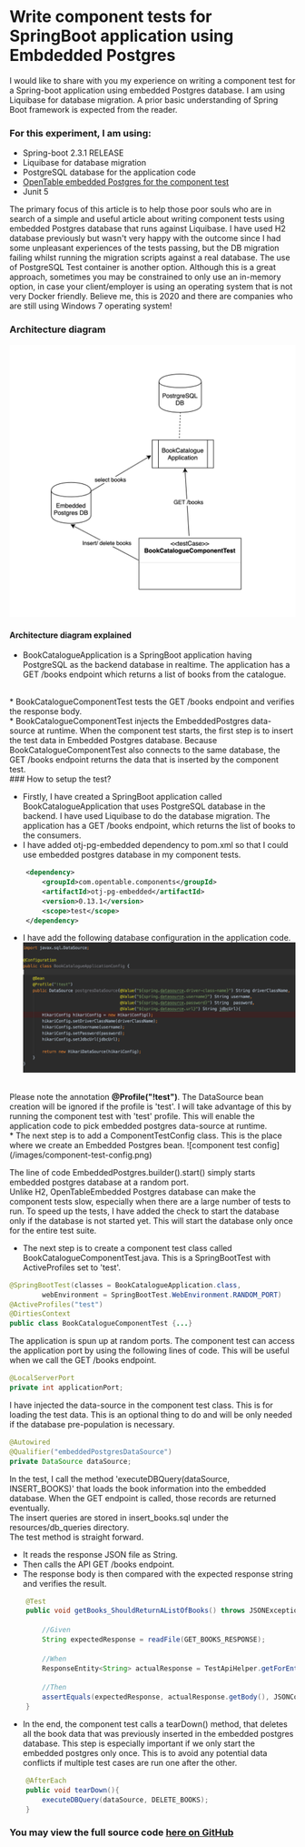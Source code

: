 # Write component tests for SpringBoot application using Embdedded Postgres

I would like to share with you my experience on writing a component test for a Spring-boot application using embedded Postgres database. I am using Liquibase for database migration. A prior basic understanding of Spring Boot framework is expected from the reader.

### For this experiment, I am using:
* Spring-boot 2.3.1 RELEASE
* Liquibase for database migration
* PostgreSQL database for the application code
* [OpenTable embedded Postgres for the component test](https://github.com/opentable/otj-pg-embedded)
* Junit 5

The primary focus of this article is to help those poor souls who are in search of a simple and useful article about writing component tests using embedded Postgres database that runs against Liquibase. I have used H2 database previously but wasn't very happy with the outcome since I had some unpleasant experiences of the tests passing, but the DB migration failing whilst running the migration scripts against a real database. The use of PostgreSQL Test container is another option. Although this is a great approach, sometimes you may be constrained to only use an in-memory option, in case your client/employer is using an operating system that is not very Docker friendly. Believe me, this is 2020 and there are companies who are still using Windows 7 operating system!

### Architecture diagram

![architecture](/images/architecture.png)

#### Architecture diagram explained
* BookCatalogueApplication is a SpringBoot application having PostgreSQL as the backend database in realtime. The application has a GET /books endpoint which returns a list of books from the catalogue.
<br/>
* BookCatalogueComponentTest tests the GET /books endpoint and verifies the response body.
<br>
* BookCatalogueComponentTest injects the EmbeddedPostgres data-source at runtime. When the component test starts, the first step is to insert the test data in Embedded Postgres database. Because BookCatalogueComponentTest also connects to the same database, the GET /books endpoint returns the data that is inserted by the component test.
<br/>
### How to setup the test?

* Firstly, I have created a SpringBoot application called BookCatalogueApplication that uses PostgreSQL database in the backend. I have used Liquibase to do the database migration. The application has a GET /books endpoint, which returns the list of books to the consumers.
* I have added otj-pg-embedded dependency to pom.xml so that I could use embedded postgres database in my component tests.

```xml
    <dependency>
        <groupId>com.opentable.components</groupId>
        <artifactId>otj-pg-embedded</artifactId>
        <version>0.13.1</version>
        <scope>test</scope>
    </dependency>
```
* I have add the following database configuration in the application code.
![application database config](/images/book-catalogue-application-config.png)
<br/>
Please note the annotation  <b>@Profile("!test")</b>. The DataSource bean creation will be ignored if the profile is 'test'. I will take advantage of this by running the component test with 'test' profile. This will enable the application code to pick embedded postgres data-source at runtime.
<br>
* The next step is to add a ComponentTestConfig class. This is the place where we create an Embedded Postgres bean. 
![component test config](/images/component-test-config.png)

The line of code EmbeddedPostgres.builder().start() simply starts embedded postgres database at a random port. <br/>
Unlike H2, OpenTableEmbedded Postgres database can make the component tests slow, especially when there are a large number of tests to run. To speed up the tests, I have added the check to start the database only if the database is not started yet. This will start the database only once for the entire test suite.
* The next step is to create a component test class called BookCatalogueComponentTest.java.
This is a SpringBootTest with ActiveProfiles set to 'test'.  
```java
@SpringBootTest(classes = BookCatalogueApplication.class,
        webEnvironment = SpringBootTest.WebEnvironment.RANDOM_PORT)
@ActiveProfiles("test")
@DirtiesContext
public class BookCatalogueComponentTest {...}
``` 
The application is spun up at random ports. The component test can access the application port by using the following lines of code. This will be useful when we call the GET /books endpoint.

```java
@LocalServerPort
private int applicationPort;
```   

I have injected the data-source in the component test class. This is for loading the test data. This is an optional thing to do and will be only needed if the database pre-population is necessary. 
```java
@Autowired
@Qualifier("embeddedPostgresDataSource")
private DataSource dataSource;
```

In the test, I call the method 'executeDBQuery(dataSource, INSERT_BOOKS)' that loads the book information into the embedded database. When the GET endpoint is called, those records are returned eventually.
<br/>
The insert queries are stored in insert_books.sql under the resources/db_queries directory.
<br/>
The test method is straight forward. 
<br>
* It reads the response JSON file as String. 
* Then calls the API GET /books endpoint.
* The response body is then compared with the expected response string and verifies the result.

```java
    @Test
    public void getBooks_ShouldReturnAListOfBooks() throws JSONException {

        //Given
        String expectedResponse = readFile(GET_BOOKS_RESPONSE);

        //When
        ResponseEntity<String> actualResponse = TestApiHelper.getForEntity(applicationPort, GET_BOOKS);

        //Then
        assertEquals(expectedResponse, actualResponse.getBody(), JSONCompareMode.STRICT);
    }
```

* In the end, the component test calls a tearDown() method, that deletes all the book data that was previously inserted in the embedded postgres database.
This step is especially important if we only start the embedded postgres only once. This is to avoid any potential data conflicts if multiple test cases are run one after the other.
```java
    @AfterEach
    public void tearDown(){
        executeDBQuery(dataSource, DELETE_BOOKS);
    }
```

### You may view the full source code [here on GitHub](https://github.com/roshinirevindranathan/SpringBoot-Liquibase-ComponentTest-With-EmbeddedPostgres)

 


